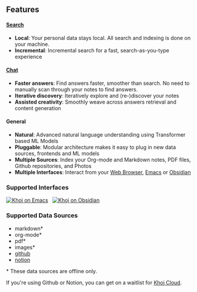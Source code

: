 ## Features

#### [Search](./search.md)
  - **Local**: Your personal data stays local. All search and indexing is done on your machine.
  - **Incremental**: Incremental search for a fast, search-as-you-type experience

#### [Chat](./chat.md)
  - **Faster answers**: Find answers faster, smoother than search. No need to manually scan through your notes to find answers.
  - **Iterative discovery**: Iteratively explore and (re-)discover your notes
  - **Assisted creativity**: Smoothly weave across answers retrieval and content generation

#### General
  - **Natural**: Advanced natural language understanding using Transformer based ML Models
  - **Pluggable**: Modular architecture makes it easy to plug in new data sources, frontends and ML models
  - **Multiple Sources**: Index your Org-mode and Markdown notes, PDF files, Github repositories, and Photos
  - **Multiple Interfaces**: Interact from your [Web Browser](./web.md), [Emacs](./emacs.md) or [Obsidian](./obsidian.md)

### Supported Interfaces

[![Khoj on Emacs](https://img.shields.io/badge/Emacs-%237F5AB6.svg?&style=for-the-badge&logo=gnu-emacs&logoColor=white)](./emacs.md)
<span>&nbsp;</span>
[![Khoj on Obsidian](https://img.shields.io/badge/Obsidian-%23483699.svg?style=for-the-badge&logo=obsidian&logoColor=white)](./obsidian.md)

### Supported Data Sources
- markdown*
- org-mode*
- pdf*
- images*
- [github](./github_integration.md)
- [notion](./notion_integration.md)

\* These data sources are offline only.

If you're using Github or Notion, you can get on a waitlist for [Khoj Cloud](https://khoj.dev).
